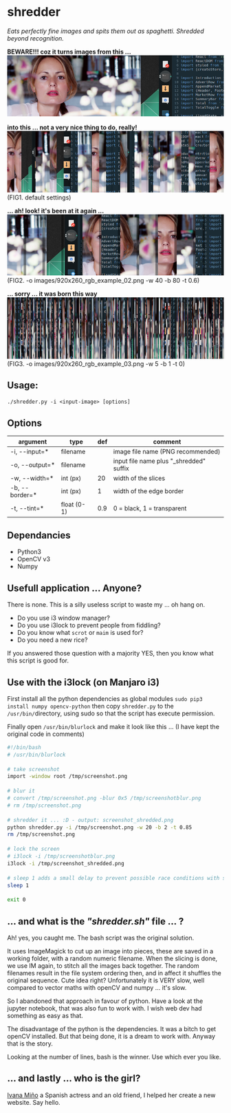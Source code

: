 # shredder

_Eats perfectly fine images and spits them out as spaghetti. Shredded beyond recognition._

**BEWARE!!! coz it turns images from this ...**
![from this](images/920x260_rgb_example.png)

**into this ... not a very nice thing to do, really!**
![into this](images/920x260_rgb_example_shredded.png)
(FIG1. default settings)

**... ah! look! it's been at it again ...**
![or this](images/920x260_rgb_example_02.png)
(FIG2.  -o images/920x260_rgb_example_02.png -w 40 -b 80 -t 0.6)

**... sorry ... it was born this way**
![this again](images/920x260_rgb_example_03.png)
(FIG3.  -o images/920x260_rgb_example_03.png -w 5 -b 1 -t 0)

## Usage:

    ./shredder.py -i <input-image> [options]


## Options

| argument       | type        | def  | comment                                 |
| -------------- | ----------- | ---- | --------------------------------------- |
| -i, --input=*  | filename    |      | image file name (PNG recommended)       |
| -o, --output=* | filename    |      | input file name plus "_shredded" suffix |
| -w, --width=*  | int (px)    | 20   | width of the slices                     |
| -b, --border=* | int (px)    | 1    | width of the edge border                |
| -t, --tint=*   | float (0-1) | 0.9  | 0 = black, 1 = transparent              |

## Dependancies

- Python3
- OpenCV v3
- Numpy


## Usefull application ... Anyone?

There is none. This is a silly useless script to waste my  ... oh hang on.

- Do you use i3 window manager?
- Do you use i3lock to prevent people from fiddling?
- Do you know what `scrot` or `maim` is used for?
- Do you need a new rice?

If you answered those question with a majority YES, then you know what this script is good for.



## Use with the i3lock (on Manjaro i3)

First install all the python dependencies as global modules `sudo pip3 install numpy opencv-python` then copy `shredder.py` to the `/usr/bin/`directory, using sudo so that the script has execute permission.

Finally open `/usr/bin/blurlock` and make it look like this ... (I have kept the original code in comments) 



```bash
#!/bin/bash
# /usr/bin/blurlock

# take screenshot
import -window root /tmp/screenshot.png

# blur it
# convert /tmp/screenshot.png -blur 0x5 /tmp/screenshotblur.png
# rm /tmp/screenshot.png

# shredder it ... :D - output: screenshot_shredded.png 
python shredder.py -i /tmp/screenshot.png -w 20 -b 2 -t 0.85
rm /tmp/screenshot.png

# lock the screen
# i3lock -i /tmp/screenshotblur.png
i3lock -i /tmp/screenshot_shredded.png

# sleep 1 adds a small delay to prevent possible race conditions with suspend
sleep 1

exit 0
```




## ... and what is the _"shredder.sh"_ file ... ?

Ah! yes, you caught me. The bash script was the original solution. 

It uses ImageMagick to cut up an image into pieces, these are saved in a working folder, with a random numeric filename. 
When the slicing is done, we use IM again, to stitch all the images back together. The random filenames result in the file system ordering then, and in affect it shuffles the original sequence. Cute idea right? Unfortunately it is VERY slow, well compared to vector maths with openCV and numpy ... it's slow.


So I abandoned that approach in favour of python. Have a look at the jupyter notebook, that was also fun to work with. I wish web dev had something as easy as that.

The disadvantage of the python is the dependencies. It was a bitch to get openCV installed. But that being done, it is a dream to work with. Anyway that is the story.


Looking at the number of lines, bash is the winner. Use which ever you like.

## ... and lastly ... who is the girl?

[Ivana Miño](http://ivanamino.com/) a Spanish actress and an old friend, I helped her create a new website. Say hello.

